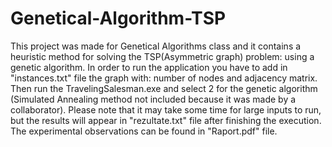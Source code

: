 # Genetical-Algorithm-TSP
This project was made for Genetical Algorithms class and it contains a heuristic method for solving the TSP(Asymmetric graph) problem: using a genetic algorithm.
In order to run the application you have to add in "instances.txt" file the graph with: number of nodes and adjacency matrix. Then run the TravelingSalesman.exe and select 2 for the genetic algorithm (Simulated Annealing method not included because it was made by a collaborator). Please note that it may take some time for large inputs to run, but the results will appear in "rezultate.txt" file after finishing the execution.
The experimental observations can be found in "Raport.pdf" file.
